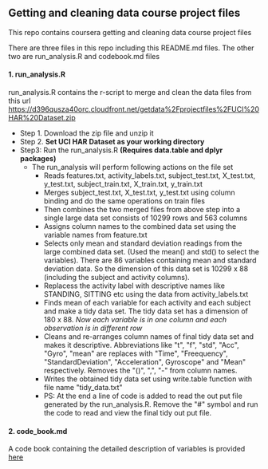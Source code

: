 ## Getting and cleaning data course project files
This repo contains  coursera getting and cleaning data course project files

There are three files in this repo including this README.md files. The other two are run_analysis.R and codebook.md files
#### 1. run_analysis.R
run_analysis.R contains the r-script to merge and clean the data files from this url https://d396qusza40orc.cloudfront.net/getdata%2Fprojectfiles%2FUCI%20HAR%20Dataset.zip

* Step 1. Download the zip file and unzip it 
* Step 2. **Set UCI HAR Dataset as your working directory**
* Step3: Run the run_analysis.R  **(Requires data.table and dplyr packages)**
  * The run_analysis will perform following actions on the file set
    * Reads features.txt, activity_labels.txt,  subject_test.txt, X_test.txt, y_test.txt, subject_train.txt, X_train.txt, y_train.txt
    * Merges subject_test.txt, X_test.txt, y_test.txt using column binding and do the same operations on train files
    * Then combines the two merged files from above step into a single large data set consists of 10299 rows and 563   columns
    * Assigns column names to the combined data set using the variable names from feature.txt
    * Selects only mean and standard deviation readings from the large combined data set. (Used the mean() and std() to select the variables). There are 86 variables containing mean and standard deviation data. So the dimension of this data set is 10299 x 88 (including the subject and activity columns).
    * Replacess the activity label with descriptive names like STANDING, SITTING etc using the data from activity_labels.txt
    * Finds mean of each variable for each activity and each subject and make a tidy data set. The tidy data set has a dimension of 180 x 88. _Now each variable is in one column and each observation is in different row_
    * Cleans and re-arranges column names of final tidy data set and makes it descriptive. Abbreviations like "t", "f", "std", "Acc", "Gyro", "mean" are replaces with "Time", "Freequency", "StandardDeviation", "Acceleration", Gyroscope" and "Mean" respectively. Removes the "()", ",", "-" from column names.
    * Writes the obtained tidy data set using write.table function with file name "tidy_data.txt"
    * PS: At the end a line of code is added to read the out put file generated by the run_analysis.R. Remove the "#" symbol and run the code to read and view the final tidy out put file.

#### 2. code_book.md
A code book containing the detailed description of variables is provided [here](https://github.com/vipin251/get-data-project/blob/master/code_book.md)
	



